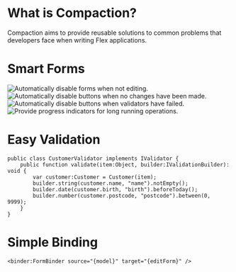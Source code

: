 # What is Compaction?

Compaction aims to provide reusable solutions to common problems that developers face when writing Flex applications. 

# Smart Forms

![Automatically disable forms when not editing.](http://www.compactcode.com/wp-content/uploads/2009/09/notediting.png)
![Automatically disable buttons when no changes have been made.](http://www.compactcode.com/wp-content/uploads/2009/09/notchanged.png)
![Automatically disable buttons when validators have failed.](http://www.compactcode.com/wp-content/uploads/2009/09/notvalid.png)
![Provide progress indicators for long running operations.](http://www.compactcode.com/wp-content/uploads/2009/09/saving.png)

# Easy Validation

    public class CustomerValidator implements IValidator {
        public function validate(item:Object, builder:IValidationBuilder): void {
            var customer:Customer = Customer(item);
            builder.string(customer.name, "name").notEmpty();
            builder.date(customer.birth, "birth").beforeToday();
            builder.number(customer.postcode, "postcode").between(0, 9999);
        }
    }

# Simple Binding

    <binder:FormBinder source="{model}" target="{editForm}" />